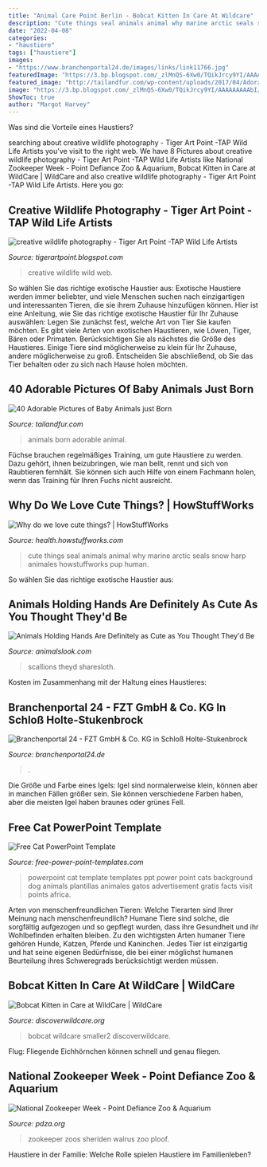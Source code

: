 ```yaml
---
title: "Animal Care Point Berlin - Bobcat Kitten In Care At Wildcare"
description: "Cute things seal animals animal why marine arctic seals snow harp animales howstuffworks pup human"
date: "2022-04-08"
categories:
- "haustiere"
tags: ["haustiere"]
images:
- "https://www.branchenportal24.de/images/links/link11766.jpg"
featuredImage: "https://3.bp.blogspot.com/_zlMnQS-6Xw0/TQikJrcy9YI/AAAAAAAAAbI/ZkwA6GW8z_Q/s1600/wildlife-photography-ds-rajawat02.jpg"
featured_image: "http://tailandfur.com/wp-content/uploads/2017/04/Adorable-Pictures-of-Baby-Animals-just-Born00017.jpg"
image: "https://3.bp.blogspot.com/_zlMnQS-6Xw0/TQikJrcy9YI/AAAAAAAAAbI/ZkwA6GW8z_Q/s1600/wildlife-photography-ds-rajawat02.jpg"
ShowToc: true
author: "Margot Harvey"
---
```



Was sind die Vorteile eines Haustiers?

	

		
searching about creative wildlife photography - Tiger Art Point -TAP Wild Life Artists you've visit to the right web. We have 8 Pictures about creative wildlife photography - Tiger Art Point -TAP Wild Life Artists like National Zookeeper Week - Point Defiance Zoo &amp; Aquarium, Bobcat Kitten in Care at WildCare | WildCare and also creative wildlife photography - Tiger Art Point -TAP Wild Life Artists. Here you go:
		
    
## Creative Wildlife Photography - Tiger Art Point -TAP Wild Life Artists

<img loading=lazy src="https://3.bp.blogspot.com/_zlMnQS-6Xw0/TQikJrcy9YI/AAAAAAAAAbI/ZkwA6GW8z_Q/s1600/wildlife-photography-ds-rajawat02.jpg" onerror="this.onerror=null;this.src='https://tse2.mm.bing.net/th?id=OIP.eJmmIqXtltUKSETCvyMzXQHaFj&amp;pid=15.1';" alt="creative wildlife photography - Tiger Art Point -TAP Wild Life Artists">

_Source: tigerartpoint.blogspot.com_

>creative wildlife wild web. 

	

So wählen Sie das richtige exotische Haustier aus:
Exotische Haustiere werden immer beliebter, und viele Menschen suchen nach einzigartigen und interessanten Tieren, die sie ihrem Zuhause hinzufügen können. Hier ist eine Anleitung, wie Sie das richtige exotische Haustier für Ihr Zuhause auswählen: Legen Sie zunächst fest, welche Art von Tier Sie kaufen möchten. Es gibt viele Arten von exotischen Haustieren, wie Löwen, Tiger, Bären oder Primaten. Berücksichtigen Sie als nächstes die Größe des Haustieres. Einige Tiere sind möglicherweise zu klein für Ihr Zuhause, andere möglicherweise zu groß. Entscheiden Sie abschließend, ob Sie das Tier behalten oder zu sich nach Hause holen möchten.

    
## 40 Adorable Pictures Of Baby Animals Just Born

<img loading=lazy src="http://tailandfur.com/wp-content/uploads/2017/04/Adorable-Pictures-of-Baby-Animals-just-Born00017.jpg" onerror="this.onerror=null;this.src='https://tse4.mm.bing.net/th?id=OIP.g-n2JSme5wlSNNzZw6iPDAHaLK&amp;pid=15.1';" alt="40 Adorable Pictures of Baby Animals just Born">

_Source: tailandfur.com_

>animals born adorable animal. 

	

Füchse brauchen regelmäßiges Training, um gute Haustiere zu werden. Dazu gehört, ihnen beizubringen, wie man bellt, rennt und sich von Raubtieren fernhält. Sie können sich auch Hilfe von einem Fachmann holen, wenn das Training für Ihren Fuchs nicht ausreicht.

    
## Why Do We Love Cute Things? | HowStuffWorks

<img loading=lazy src="https://resize.hswstatic.com/w_1024/gif/why-love-cute-things-orig.jpg" onerror="this.onerror=null;this.src='https://tse4.mm.bing.net/th?id=OIP.vYuGGdSPxoCSHymH-OC6xgHaE8&amp;pid=15.1';" alt="Why do we love cute things? | HowStuffWorks">

_Source: health.howstuffworks.com_

>cute things seal animals animal why marine arctic seals snow harp animales howstuffworks pup human. 

	

So wählen Sie das richtige exotische Haustier aus:

    
## Animals Holding Hands Are Definitely As Cute As You Thought They&#039;d Be

<img loading=lazy src="http://www.animalslook.com/media/animals-holding-hands-are-definitely-as-cute-as-you-thought-theyd-be-12-pictures/animals-holding-hands-are-definitely-as-cute-as-you-thought-theyd-be-12-pictures-4.jpg" onerror="this.onerror=null;this.src='https://tse2.mm.bing.net/th?id=OIP.R1DexcC127yg0dMlxRdRyQHaFL&amp;pid=15.1';" alt="Animals Holding Hands Are Definitely as Cute as You Thought They&#039;d Be">

_Source: animalslook.com_

>scallions theyd sharesloth. 

	

Kosten im Zusammenhang mit der Haltung eines Haustieres:

    
## Branchenportal 24 - FZT GmbH &amp; Co. KG In Schloß Holte-Stukenbrock

<img loading=lazy src="https://www.branchenportal24.de/images/links/link11766.jpg" onerror="this.onerror=null;this.src='https://tse3.mm.bing.net/th?id=OIP._oz00zIYh7QScNBP-mRAvQHaFj&amp;pid=15.1';" alt="Branchenportal 24 - FZT GmbH &amp; Co. KG in Schloß Holte-Stukenbrock">

_Source: branchenportal24.de_

>. 

	

Die Größe und Farbe eines Igels: Igel sind normalerweise klein, können aber in manchen Fällen größer sein. Sie können verschiedene Farben haben, aber die meisten Igel haben braunes oder grünes Fell.

    
## Free Cat PowerPoint Template

<img loading=lazy src="https://cdn.free-power-point-templates.com/wp-content/uploads/2013/10/2910-cat-powerpoint-template.jpg" onerror="this.onerror=null;this.src='https://tse2.mm.bing.net/th?id=OIP.JjTVxv_myzaafnMRRz0vJAAAAA&amp;pid=15.1';" alt="Free Cat PowerPoint Template">

_Source: free-power-point-templates.com_

>powerpoint cat template templates ppt power point cats background dog animals plantillas animales gatos advertisement gratis facts visit points africa. 

	

Arten von menschenfreundlichen Tieren: Welche Tierarten sind Ihrer Meinung nach menschenfreundlich?
Humane Tiere sind solche, die sorgfältig aufgezogen und so gepflegt wurden, dass ihre Gesundheit und ihr Wohlbefinden erhalten bleiben. Zu den wichtigsten Arten humaner Tiere gehören Hunde, Katzen, Pferde und Kaninchen. Jedes Tier ist einzigartig und hat seine eigenen Bedürfnisse, die bei einer möglichst humanen Beurteilung ihres Schweregrads berücksichtigt werden müssen.

    
## Bobcat Kitten In Care At WildCare | WildCare

<img loading=lazy src="https://discoverwildcare.org/wp-content/uploads/2021/06/PiazzaMelanie_bobcat-kitten-smaller2-scaled.jpg" onerror="this.onerror=null;this.src='https://tse3.mm.bing.net/th?id=OIP.LYy_cy_OIUEgN2rHKoWaagHaM8&amp;pid=15.1';" alt="Bobcat Kitten in Care at WildCare | WildCare">

_Source: discoverwildcare.org_

>bobcat wildcare smaller2 discoverwildcare. 

	

Flug: Fliegende Eichhörnchen können schnell und genau fliegen.

    
## National Zookeeper Week - Point Defiance Zoo &amp; Aquarium

<img loading=lazy src="https://www.pdza.org/wp-content/uploads/2020/07/sheriden-768x866.jpeg" onerror="this.onerror=null;this.src='https://tse1.mm.bing.net/th?id=OIP.tyHjeN9338FjC87qtw4rwQHaIW&amp;pid=15.1';" alt="National Zookeeper Week - Point Defiance Zoo &amp; Aquarium">

_Source: pdza.org_

>zookeeper zoos sheriden walrus zoo ploof. 

	

Haustiere in der Familie: Welche Rolle spielen Haustiere im Familienleben?

